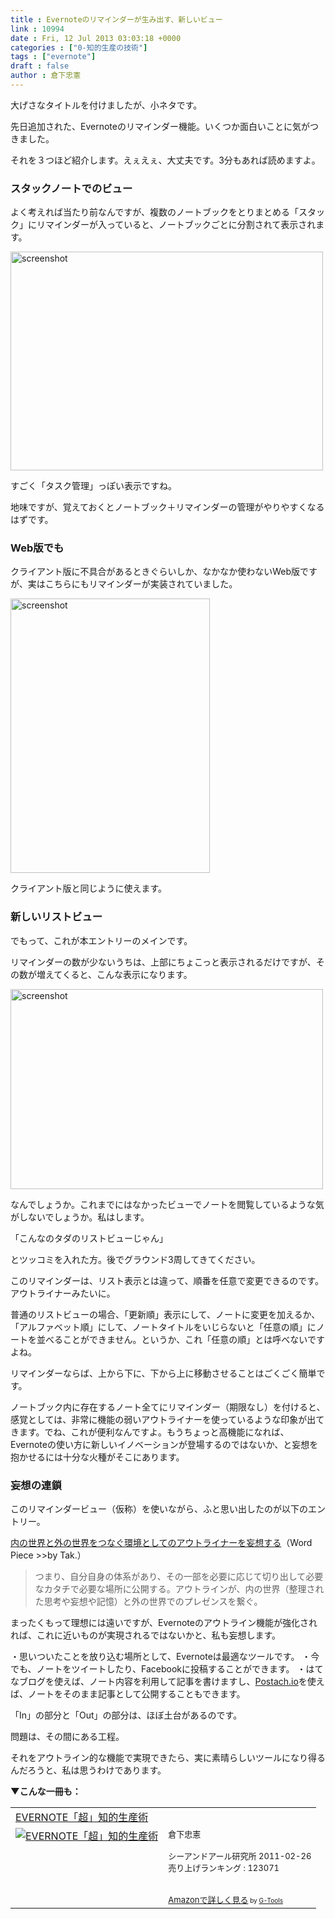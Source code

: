 ```yaml
---
title : Evernoteのリマインダーが生み出す、新しいビュー
link : 10994
date : Fri, 12 Jul 2013 03:03:18 +0000
categories : ["0-知的生産の技術"]
tags : ["evernote"]
draft : false
author : 倉下忠憲
---
```


大げさなタイトルを付けましたが、小ネタです。

先日追加された、Evernoteのリマインダー機能。いくつか面白いことに気がつきました。

それを３つほど紹介します。えぇえぇ、大丈夫です。3分もあれば読めますよ。

<H3>スタックノートでのビュー</H3>よく考えれば当たり前なんですが、複数のノートブックをとりまとめる「スタック」にリマインダーが入っていると、ノートブックごとに分割されて表示されます。

<a href="https://rashita.net/blog/wp-content/uploads/2013/07/screenshot12.png"><img src="https://rashita.net/blog/wp-content/uploads/2013/07/screenshot12.png" alt="screenshot" width="500" height="350" class="alignnone size-full wp-image-10995" /></a>

すごく「タスク管理」っぽい表示ですね。

地味ですが、覚えておくとノートブック＋リマインダーの管理がやりやすくなるはずです。

<H3>Web版でも</H3>クライアント版に不具合があるときぐらいしか、なかなか使わないWeb版ですが、実はこちらにもリマインダーが実装されていました。

<a href="https://rashita.net/blog/wp-content/uploads/2013/07/screenshot13.png"><img src="https://rashita.net/blog/wp-content/uploads/2013/07/screenshot13.png" alt="screenshot" width="319" height="439" class="alignnone size-full wp-image-10996" /></a>

クライアント版と同じように使えます。

<H3>新しいリストビュー</H3>でもって、これが本エントリーのメインです。

リマインダーの数が少ないうちは、上部にちょこっと表示されるだけですが、その数が増えてくると、こんな表示になります。

<a href="https://rashita.net/blog/wp-content/uploads/2013/07/screenshot14.png"><img src="https://rashita.net/blog/wp-content/uploads/2013/07/screenshot14.png" alt="screenshot" width="500" height="320" class="alignnone size-full wp-image-10997" /></a>

なんでしょうか。これまでにはなかったビューでノートを閲覧しているような気がしないでしょうか。私はします。

「こんなのタダのリストビューじゃん」

とツッコミを入れた方。後でグラウンド3周してきてください。

このリマインダーは、リスト表示とは違って、順番を任意で変更できるのです。アウトライナーみたいに。

普通のリストビューの場合、「更新順」表示にして、ノートに変更を加えるか、「アルファベット順」にして、ノートタイトルをいじらないと「任意の順」にノートを並べることができません。というか、これ「任意の順」とは呼べないですよね。

リマインダーならば、上から下に、下から上に移動させることはごくごく簡単です。

ノートブック内に存在するノート全てにリマインダー（期限なし）を付けると、感覚としては、非常に機能の弱いアウトライナーを使っているような印象が出てきます。でね、これが便利なんですよ。もうちょっと高機能になれば、Evernoteの使い方に新しいイノベーションが登場するのではないか、と妄想を抱かせるには十分な火種がそこにあります。

<H3>妄想の連鎖</H3>このリマインダービュー（仮称）を使いながら、ふと思い出したのが以下のエントリー。

<a href="http://takpluspluslog.blog.so-net.ne.jp/2013-06-08" target="_blank">内の世界と外の世界をつなぐ環境としてのアウトライナーを妄想する</a>（Word Piece >>by Tak.）

<blockquote>
つまり、自分自身の体系があり、その一部を必要に応じて切り出して必要なカタチで必要な場所に公開する。アウトラインが、内の世界（整理された思考や妄想や記憶）と外の世界でのプレゼンスを繋ぐ。
</blockquote>

まったくもって理想には遠いですが、Evernoteのアウトライン機能が強化されれば、これに近いものが実現されるではないかと、私も妄想します。

・思いついたことを放り込む場所として、Evernoteは最適なツールです。
・今でも、ノートをツイートしたり、Facebookに投稿することができます。
・はてなブログを使えば、ノート内容を利用して記事を書けますし、<a href="http://postach.io/login" target="_blank">Postach.io</a>を使えば、ノートをそのまま記事として公開することもできます。

「In」の部分と「Out」の部分は、ほぼ土台があるのです。

問題は、その間にある工程。

それをアウトライン的な機能で実現できたら、実に素晴らしいツールになり得るんだろうと、私は思うわけであります。

<strong>▼こんな一冊も：</strong>
<table  border="0" cellpadding="5"><tr><td colspan="2"><a href="http://www.amazon.co.jp/EVERNOTE%E3%80%8C%E8%B6%85%E3%80%8D%E7%9F%A5%E7%9A%84%E7%94%9F%E7%94%A3%E8%A1%93-%E5%80%89%E4%B8%8B%E5%BF%A0%E6%86%B2/dp/4863540817%3FSubscriptionId%3D15SMZCTB9V8NGR2TW082%26tag%3Drashita1000-22%26linkCode%3Dxm2%26camp%3D2025%26creative%3D165953%26creativeASIN%3D4863540817" target="_blank">EVERNOTE「超」知的生産術</a><img src="http://www.assoc-amazon.jp/e/ir?t=rashita1000-22&l=ur2&o=9" width="1" height="1" style="border: none;" alt="" /></td></tr><tr><td valign="top"><a href="http://www.amazon.co.jp/EVERNOTE%E3%80%8C%E8%B6%85%E3%80%8D%E7%9F%A5%E7%9A%84%E7%94%9F%E7%94%A3%E8%A1%93-%E5%80%89%E4%B8%8B%E5%BF%A0%E6%86%B2/dp/4863540817%3FSubscriptionId%3D15SMZCTB9V8NGR2TW082%26tag%3Drashita1000-22%26linkCode%3Dxm2%26camp%3D2025%26creative%3D165953%26creativeASIN%3D4863540817" target="_blank"><img src="http://ecx.images-amazon.com/images/I/51OnU0cd03L._SL160_.jpg" border="0" alt="EVERNOTE「超」知的生産術" /></a></td><td valign="top"><font size="-1">倉下忠憲 <br /><br />シーアンドアール研究所  2011-02-26<br />売り上げランキング : 123071<br /><br /><br /><a href="http://www.amazon.co.jp/EVERNOTE%E3%80%8C%E8%B6%85%E3%80%8D%E7%9F%A5%E7%9A%84%E7%94%9F%E7%94%A3%E8%A1%93-%E5%80%89%E4%B8%8B%E5%BF%A0%E6%86%B2/dp/4863540817%3FSubscriptionId%3D15SMZCTB9V8NGR2TW082%26tag%3Drashita1000-22%26linkCode%3Dxm2%26camp%3D2025%26creative%3D165953%26creativeASIN%3D4863540817" target="_blank">Amazonで詳しく見る</a></font><font size="-2"> by <a href="http://www.goodpic.com/mt/aws/index.html" >G-Tools</a></font></td></tr></table>
